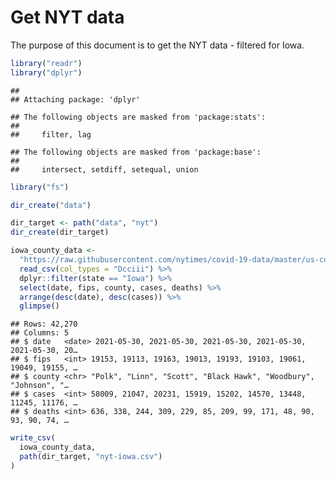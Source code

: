 Get NYT data
================

The purpose of this document is to get the NYT data - filtered for Iowa.

``` r
library("readr")
library("dplyr")
```

    ## 
    ## Attaching package: 'dplyr'

    ## The following objects are masked from 'package:stats':
    ## 
    ##     filter, lag

    ## The following objects are masked from 'package:base':
    ## 
    ##     intersect, setdiff, setequal, union

``` r
library("fs")
```

``` r
dir_create("data")

dir_target <- path("data", "nyt")
dir_create(dir_target)
```

``` r
iowa_county_data <- 
  "https://raw.githubusercontent.com/nytimes/covid-19-data/master/us-counties.csv" %>%
  read_csv(col_types = "Dcciii") %>%
  dplyr::filter(state == "Iowa") %>%
  select(date, fips, county, cases, deaths) %>%
  arrange(desc(date), desc(cases)) %>%
  glimpse()
```

    ## Rows: 42,270
    ## Columns: 5
    ## $ date   <date> 2021-05-30, 2021-05-30, 2021-05-30, 2021-05-30, 2021-05-30, 20…
    ## $ fips   <int> 19153, 19113, 19163, 19013, 19193, 19103, 19061, 19049, 19155, …
    ## $ county <chr> "Polk", "Linn", "Scott", "Black Hawk", "Woodbury", "Johnson", "…
    ## $ cases  <int> 58009, 21047, 20231, 15919, 15202, 14570, 13448, 11245, 11176, …
    ## $ deaths <int> 636, 338, 244, 309, 229, 85, 209, 99, 171, 48, 90, 93, 90, 74, …

``` r
write_csv(
  iowa_county_data,
  path(dir_target, "nyt-iowa.csv")
)
```
